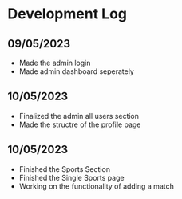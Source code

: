 # Development Log

## 09/05/2023

- Made the admin login
- Made admin dashboard seperately


## 10/05/2023

- Finalized the admin all users section
- Made the structre of the profile page


## 10/05/2023

- Finished the Sports Section
- Finished the Single Sports page
- Working on the functionality of adding a match


